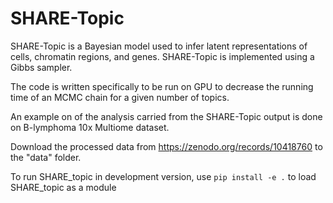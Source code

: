 # SHARE-Topic

SHARE-Topic is a Bayesian model used to infer latent representations of cells, chromatin regions, and genes. SHARE-Topic is implemented using a Gibbs sampler.

The code is written specifically to be run on GPU to decrease the running time of an MCMC chain for a given number of topics.

An example on of the analysis carried from the SHARE-Topic output is done on B-lymphoma 10x Multiome dataset.

Download the processed data from https://zenodo.org/records/10418760 to the "data" folder. 

To run SHARE_topic in development version, use `pip install -e .` to load SHARE_topic as a module

